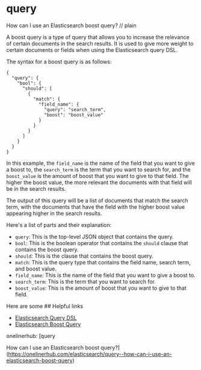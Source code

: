 # query

How can I use an Elasticsearch boost query?
// plain

A boost query is a type of query that allows you to increase the relevance of certain documents in the search results. It is used to give more weight to certain documents or fields when using the Elasticsearch query DSL.

The syntax for a boost query is as follows:

```
{
  "query": {
    "bool": {
      "should": [
        {
          "match": {
            "field_name": {
              "query": "search_term",
              "boost": "boost_value"
            }
          }
        }
      ]
    }
  }
}
```

In this example, the `field_name` is the name of the field that you want to give a boost to, the `search_term` is the term that you want to search for, and the `boost_value` is the amount of boost that you want to give to that field. The higher the boost value, the more relevant the documents with that field will be in the search results.

The output of this query will be a list of documents that match the search term, with the documents that have the field with the higher boost value appearing higher in the search results.

Here's a list of parts and their explanation:

- `query`: This is the top-level JSON object that contains the query.
- `bool`: This is the boolean operator that contains the `should` clause that contains the boost query.
- `should`: This is the clause that contains the boost query.
- `match`: This is the query type that contains the field name, search term, and boost value.
- `field_name`: This is the name of the field that you want to give a boost to.
- `search_term`: This is the term that you want to search for.
- `boost_value`: This is the amount of boost that you want to give to that field.

Here are some ## Helpful links

- [Elasticsearch Query DSL](https://www.elastic.co/guide/en/elasticsearch/reference/current/query-dsl.html)
- [Elasticsearch Boost Query](https://www.elastic.co/guide/en/elasticsearch/reference/current/query-dsl-boosting-query.html)

onelinerhub: [query

How can I use an Elasticsearch boost query?](https://onelinerhub.com/elasticsearch/query--how-can-i-use-an-elasticsearch-boost-query)